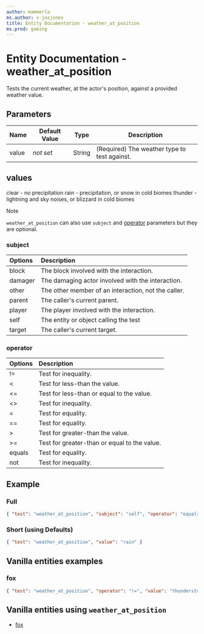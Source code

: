 ```yaml
---
author: mammerla
ms.author: v-josjones
title: Entity Documentation - weather_at_position
ms.prod: gaming
---
```


# Entity Documentation - weather_at_position

Tests the current weather, at the actor's position, against a provided weather value.

## Parameters

|Name |Default Value  |Type  |Description  |
|---------|---------|---------|---------|
|value |*not set* |String |(Required) The weather type to test against. |

## values
clear - no precipitation
rain - precipitation, or snow in cold biomes
thunder - lightning and sky noises, or blizzard in cold biomes

>[!Note]
> `weather_at_position` can also use `subject` and [operator](../Definitions/NestedTables/operator.md) parameters but they are optional.

### subject

| Options| Description |
|:-----------|:-----------|
| block| The block involved with the interaction. |
| damager| The damaging actor involved with the interaction. |
| other| The other member of an interaction, not the caller. |
| parent| The caller's current parent. |
| player| The player involved with the interaction. |
| self| The entity or object calling the test |
| target| The caller's current target. |

### operator

| Options| Description |
|:-----------|:-----------|
| !=| Test for inequality. |
| <| Test for less-than the value. |
| <=| Test for less-than or equal to the value. |
| <>| Test for inequality. |
| =| Test for equality. |
| ==| Test for equality. |
| >| Test for greater-than the value. |
| >=| Test for greater-than or equal to the value. |
| equals| Test for equality. |
| not| Test for inequality. |

## Example

### Full

```json
{ "test": "weather_at_position", "subject": "self", "operator": "equals", "value": "rain" }
```

### Short (using Defaults)

```json
{ "test": "weather_at_position", "value": "rain" }
```

## Vanilla entities examples

### fox

```json
{ "test": "weather_at_position", "operator": "!=", "value": "thunderstorm" } 
```

## Vanilla entities using `weather_at_position`

- [fox](../../../../Source/VanillaBehaviorPack_Snippets/entities/fox.md)
